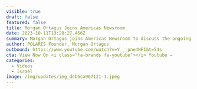 ```yaml
---
visible: true
draft: false
featured: false
title: Morgan Ortagus Joins Americas Newsroom
date: 2023-10-11T13:20:27.456Z
summary: Morgan Ortagus joins Americas Newsroom to discuss the ongoing war in Israel.
author: POLARIS Founder, Morgan Ortagus
outbound: https://www.youtube.com/watch?v=Y___pne4NFI&t=54s
cta: View Now On <i class="fa-brands fa-youtube"></i> Youtube →
categories:
  - Videos
  - Israel
image: /img/updates/img_deb5ca967121-1.jpeg
---
```

